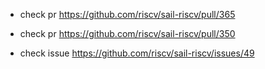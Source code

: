 - check pr https://github.com/riscv/sail-riscv/pull/365

- check pr https://github.com/riscv/sail-riscv/pull/350

- check issue https://github.com/riscv/sail-riscv/issues/49


